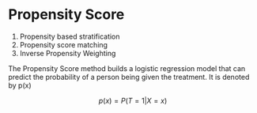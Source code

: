 # Propensity Score

1. Propensity based stratification
2. Propensity score matching
3. Inverse Propensity Weighting

The Propensity Score method builds a logistic regression model that can predict the probability of a person being given the treatment. It is denoted by p\(x\)

$$
p(x)=P(T=1|X=x)
$$

